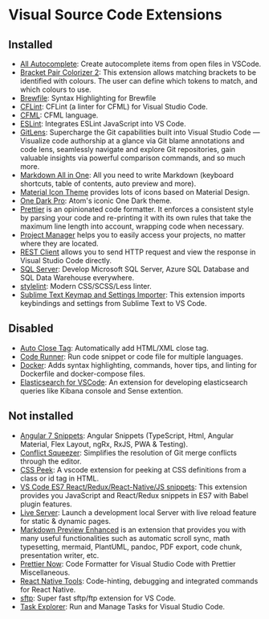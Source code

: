 # Visual Source Code Extensions

## Installed

- [All Autocomplete](https://github.com/atishay/vscode-allautocomplete): Create autocomplete items from open files in VSCode.
- [Bracket Pair Colorizer 2](https://github.com/CoenraadS/Bracket-Pair-Colorizer-2): This extension allows matching brackets to be identified with colours. The user can define which tokens to match, and which colours to use.
- [Brewfile](https://marketplace.visualstudio.com/items?itemName=sharat.vscode-brewfile): Syntax Highlighting for Brewfile
- [CFLint](https://github.com/KamasamaK/vscode-cflint): CFLint (a linter for CFML) for Visual Studio Code.
- [CFML](https://github.com/KamasamaK/vscode-cfml): CFML language.
- [ESLint](https://github.com/Microsoft/vscode-eslint): Integrates ESLint JavaScript into VS Code.
- [GitLens](https://github.com/eamodio/vscode-gitlens): Supercharge the Git capabilities built into Visual Studio Code — Visualize code authorship at a glance via Git blame annotations and code lens, seamlessly navigate and explore Git repositories, gain valuable insights via powerful comparison commands, and so much more.
- [Markdown All in One](https://github.com/yzhang-gh/vscode-markdown): All you need to write Markdown (keyboard shortcuts, table of contents, auto preview and more).
- [Material Icon Theme](https://github.com/PKief/vscode-material-icon-theme) provides lots of icons based on Material Design.
- [One Dark Pro](https://github.com/Binaryify/OneDark-Pro): Atom's iconic One Dark theme.
- [Prettier](https://github.com/prettier/prettier-vscode) is an opinionated code formatter. It enforces a consistent style by parsing your code and re-printing it with its own rules that take the maximum line length into account, wrapping code when necessary.
- [Project Manager](https://github.com/alefragnani/vscode-project-manager) helps you to easily access your projects, no matter where they are located.
- [REST Client](https://github.com/Huachao/vscode-restclient) allows you to send HTTP request and view the response in Visual Studio Code directly.
- [SQL Server](https://github.com/Microsoft/vscode-mssql): Develop Microsoft SQL Server, Azure SQL Database and SQL Data Warehouse everywhere.
- [stylelint](https://github.com/shinnn/vscode-stylelint): Modern CSS/SCSS/Less linter.
- [Sublime Text Keymap and Settings Importer](https://github.com/Microsoft/vscode-sublime-keybindings): This extension imports keybindings and settings from Sublime Text to VS Code.



## Disabled

- [Auto Close Tag](https://github.com/formulahendry/vscode-auto-close-tag): Automatically add HTML/XML close tag.
- [Code Runner](https://github.com/formulahendry/vscode-code-runner): Run code snippet or code file for multiple languages.
- [Docker](https://github.com/microsoft/vscode-docker): Adds syntax highlighting, commands, hover tips, and linting for Dockerfile and docker-compose files.
- [Elasticsearch for VSCode](https://github.com/hsen-dev/vscode-elastic): An extension for developing elasticsearch queries like Kibana console and Sense extention.



## Not installed

- [Angular 7 Snippets](https://github.com/BeastCode/VSCode-Angular-TypeScript-Snippets): Angular Snippets (TypeScript, Html, Angular Material, Flex Layout, ngRx, RxJS, PWA & Testing).
- [Conflict Squeezer](https://github.com/angelo-mollame/conflict-squeezer): Simplifies the resolution of Git merge conflicts through the editor.
- [CSS Peek](https://github.com/pranaygp/vscode-css-peek): A vscode extension for peeking at CSS definitions from a class or id tag in HTML.
- [VS Code ES7 React/Redux/React-Native/JS snippets](https://github.com/dsznajder/vscode-es7-javascript-react-snippets): This extension provides you JavaScript and React/Redux snippets in ES7 with Babel plugin features.
- [Live Server](https://github.com/ritwickdey/vscode-live-server): Launch a development local Server with live reload feature for static & dynamic pages.
- [Markdown Preview Enhanced](https://github.com/shd101wyy/vscode-markdown-preview-enhanced) is an extension that provides you with many useful functionalities such as automatic scroll sync, math typesetting, mermaid, PlantUML, pandoc, PDF export, code chunk, presentation writer, etc.
- [Prettier Now](https://github.com/remimarsal/prettier-now-vscode): Code Formatter for Visual Studio Code with Prettier Miscellaneous.
- [React Native Tools](https://github.com/Microsoft/vscode-react-native): Code-hinting, debugging and integrated commands for React Native.
- [sftp](https://github.com/liximomo/vscode-sftp): Super fast sftp/ftp extension for VS Code.
- [Task Explorer](https://github.com/spmeesseman/vscode-taskexplorer): Run and Manage Tasks for Visual Studio Code.